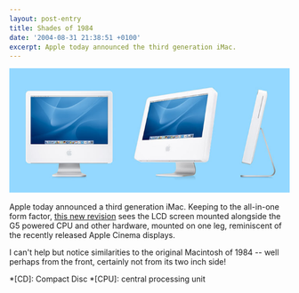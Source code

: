 ```yaml
---
layout: post-entry
title: Shades of 1984
date: '2004-08-31 21:38:51 +0100'
excerpt: Apple today announced the third generation iMac.
---
```

![Third Generation iMac](/assets/images/2004/08/imac_g5.jpg)

Apple today announced a third generation iMac. Keeping to the all-in-one form factor, [this new revision][1] sees the LCD screen mounted alongside the G5 powered CPU and other hardware, mounted on one leg, reminiscent of the recently released Apple Cinema displays.

I can't help but notice similarities to the original Macintosh of 1984 -- well perhaps from the front, certainly not from its two inch side!

[1]: http://www.apple.com/imac/

*[CD]: Compact Disc
*[CPU]: central processing unit